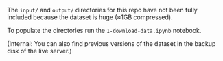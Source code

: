 The `input/` and `output/` directories for this repo have not been fully included because the dataset is huge (≈1GB compressed).

To populate the directories run the `1-download-data.ipynb` notebook.

(Internal: You can also find previous versions of the dataset in the backup disk of the live server.)
